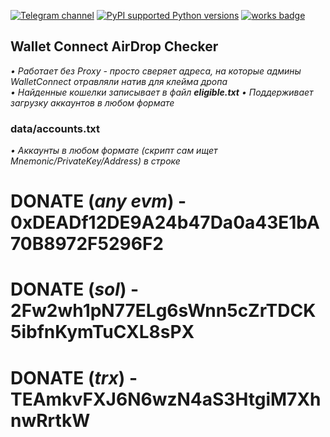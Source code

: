 [![Telegram channel](https://img.shields.io/endpoint?url=https://runkit.io/damiankrawczyk/telegram-badge/branches/master?url=https://t.me/n4z4v0d)](https://t.me/n4z4v0d)
[![PyPI supported Python versions](https://img.shields.io/pypi/pyversions/better-automation.svg)](https://www.python.org/downloads/release/python-3116/)
[![works badge](https://cdn.jsdelivr.net/gh/nikku/works-on-my-machine@v0.2.0/badge.svg)](https://github.com/nikku/works-on-my-machine)  

## Wallet Connect AirDrop Checker
_• Работает без Proxy - просто сверяет адреса, на которые админы WalletConnect отравляли натив для клейма дропа_  
_• Найденные кошелки записывает в файл **eligible.txt**_
_• Поддерживает загрузку аккаунтов в любом формате_

### data/accounts.txt
_• Аккаунты в любом формате (скрипт сам ищет Mnemonic/PrivateKey/Address) в строке_  

# DONATE (_any evm_) - 0xDEADf12DE9A24b47Da0a43E1bA70B8972F5296F2
# DONATE (_sol_) - 2Fw2wh1pN77ELg6sWnn5cZrTDCK5ibfnKymTuCXL8sPX
# DONATE (_trx_) - TEAmkvFXJ6N6wzN4aS3HtgiM7XhnwRrtkW
